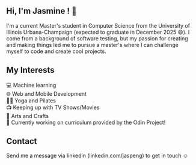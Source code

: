 ## Hi, I'm Jasmine ! 👋 

I'm a current Master's student in Computer Science from the University of Illinois Urbana-Champaign (expected to graduate in December 2025 😄). I come from a background of software testing, but my passion for creating and making things led me to pursue a master's where I can challenge myself to code and create cool projects. 

## My Interests
💻 Machine learning <br/>
🌐 Web and Mobile Development <br/>
🧘‍♂️ Yoga and Pilates <br/>
📺 Keeping up with TV Shows/Movies <br/>
🎨 Arts and Crafts <br/>
🔭 Currently working on curriculum provided by the Odin Project! <br/>

## Contact 
Send me a message via linkedin (linkedin.com/jaspeng) to get in touch ☺️


<!--
**jpeng16/jpeng16** is a ✨ _special_ ✨ repository because its `README.md` (this file) appears on your GitHub profile.

Here are some ideas to get you started:

- 🔭 I’m currently working on ...
- 🌱 I’m currently learning ...
- 👯 I’m looking to collaborate on ...
- 🤔 I’m looking for help with ...
- 💬 Ask me about ...
- 📫 How to reach me: ...
- 😄 Pronouns: ...
- ⚡ Fun fact: ...
-->
